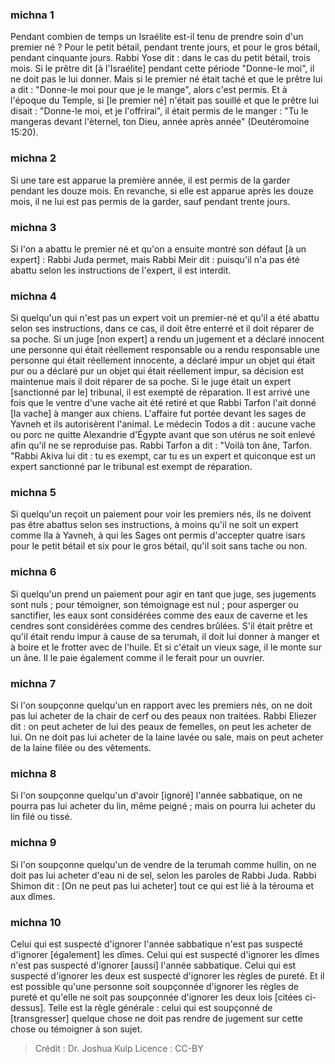 
### michna 1
Pendant combien de temps un Israélite est-il tenu de prendre soin d'un premier né ? Pour le petit bétail, pendant trente jours, et pour le gros bétail, pendant cinquante jours. Rabbi Yose dit : dans le cas du petit bétail, trois mois. Si le prêtre dit [à l'Israélite] pendant cette période "Donne-le moi", il ne doit pas le lui donner. Mais si le premier né était taché et que le prêtre lui a dit : "Donne-le moi pour que je le mange", alors c'est permis. Et à l'époque du Temple, si [le premier né] n'était pas souillé et que le prêtre lui disait : "Donne-le moi, et je l'offrirai", il était permis de le manger : "Tu le mangeras devant l'èternel, ton Dieu, année après année" (Deutéromoine 15:20).

### michna 2
Si une tare est apparue la première année, il est permis de la garder pendant les douze mois. En revanche, si elle est apparue après les douze mois, il ne lui est pas permis de la garder, sauf pendant trente jours.

### michna 3
Si l'on a abattu le premier né et qu'on a ensuite montré son défaut [à un expert] : Rabbi Juda permet, mais Rabbi Meir dit : puisqu'il n'a pas été abattu selon les instructions de l'expert, il est interdit.

### michna 4
Si quelqu'un qui n'est pas un expert voit un premier-né et qu'il a été abattu selon ses instructions, dans ce cas, il doit être enterré et il doit réparer de sa poche. Si un juge [non expert] a rendu un jugement et a déclaré innocent une personne qui était réellement responsable ou a rendu responsable une personne qui était réellement innocente, a déclaré impur un objet qui était pur ou a déclaré pur un objet qui était réellement impur, sa décision est maintenue mais il doit réparer de sa poche. Si le juge était un expert [sanctionné par le] tribunal, il est exempté de réparation. Il est arrivé une fois que le ventre d'une vache ait été retiré et que Rabbi Tarfon l'ait donné [la vache] à manger aux chiens. L'affaire fut portée devant les sages de Yavneh et ils autorisèrent l'animal. Le médecin Todos a dit : aucune vache ou porc ne quitte Alexandrie d'Égypte avant que son utérus ne soit enlevé afin qu'il ne se reproduise pas. Rabbi Tarfon a dit : "Voilà ton âne, Tarfon. "Rabbi Akiva lui dit : tu es exempt, car tu es un expert et quiconque est un expert sanctionné par le tribunal est exempt de réparation.

### michna 5
Si quelqu'un reçoit un paiement pour voir les premiers nés, ils ne doivent pas être abattus selon ses instructions, à moins qu'il ne soit un expert comme Ila à Yavneh, à qui les Sages ont permis d'accepter quatre isars pour le petit bétail et six pour le gros bétail, qu'il soit sans tache ou non.

### michna 6
Si quelqu'un prend un paiement pour agir en tant que juge, ses jugements sont nuls ; pour témoigner, son témoignage est nul ; pour asperger ou sanctifier, les eaux sont considérées comme des eaux de caverne et les cendres sont considérées comme des cendres brûlées. S'il était prêtre et qu'il était rendu impur à cause de sa terumah, il doit lui donner à manger et à boire et le frotter avec de l'huile. Et si c'était un vieux sage, il le monte sur un âne. Il le paie également comme il le ferait pour un ouvrier.

### michna 7
Si l'on soupçonne quelqu'un en rapport avec les premiers nés, on ne doit pas lui acheter de la chair de cerf ou des peaux non traitées. Rabbi Eliezer dit : on peut acheter de lui des peaux de femelles, on peut les acheter de lui. On ne doit pas lui acheter de la laine lavée ou sale, mais on peut acheter de la laine filée ou des vêtements.

### michna 8
Si l'on soupçonne quelqu'un d'avoir [ignoré] l'année sabbatique, on ne pourra pas lui acheter du lin, même peigné ; mais on pourra lui acheter du lin filé ou tissé.

### michna 9
Si l'on soupçonne quelqu'un de vendre de la terumah comme hullin, on ne doit pas lui acheter d'eau ni de sel, selon les paroles de Rabbi Juda. Rabbi Shimon dit : [On ne peut pas lui acheter] tout ce qui est lié à la térouma et aux dîmes.

### michna 10
Celui qui est suspecté d'ignorer l'année sabbatique n'est pas suspecté d'ignorer [également] les dîmes. Celui qui est suspecté d'ignorer les dîmes n'est pas suspecté d'ignorer [aussi] l'année sabbatique. Celui qui est suspecté d'ignorer les deux est suspecté d'ignorer les règles de pureté. Et il est possible qu'une personne soit soupçonnée d'ignorer les règles de pureté et qu'elle ne soit pas soupçonnée d'ignorer les deux lois [citées ci-dessus]. Telle est la règle générale : celui qui est soupçonné de [transgresser] quelque chose ne doit pas rendre de jugement sur cette chose ou témoigner à son sujet.

>Crédit : Dr. Joshua Kulp
>Licence : CC-BY